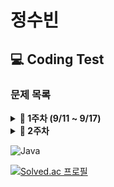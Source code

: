 # 정수빈

## 💻 Coding Test

### **문제 목록**

<details markdown="1">
<summary><strong>📄 1주차 (9/11 ~ 9/17) </strong></summary>

| 푼 문제 수 | 문풀 사이트 |                     문제번호                     | 제목          | 풀이                                       |
| :--------: | :---------: | :----------------------------------------------: | ------------- | ------------------------------------------ |
|     1      | Coding Bat  | [warmup1_1](https://codingbat.com/prob/p187868)  | SleepIn       | [풀이](https://codingbat.com/prob/p187868) |
|     2      | Coding Bat  | [warmup1_2](https://codingbat.com/prob/p181646)  | MonkeyTrouble | [풀이](https://codingbat.com/prob/p181646) |
|     3      | Coding Bat  | [warmup1_3](https://codingbat.com/prob/p154485)  | SumDouble     | [풀이](https://codingbat.com/prob/p154485) |
|     4      | Coding Bat  | [warmup1_4](https://codingbat.com/prob/p116624)  | SumDouble     | [풀이](https://codingbat.com/prob/p116624) |
|     5      | Coding Bat  | [warmup1_5](https://codingbat.com/prob/p140449)  | parrotTrouble | [풀이](https://codingbat.com/prob/p140449) |
|     6      | Coding Bat  | [warmup1_6](https://codingbat.com/prob/p182873)  | makes10       | [풀이](https://codingbat.com/prob/p182873) |
|     7      | Coding Bat  | [warmup1_7](https://codingbat.com/prob/p184004)  | nearHundred   | [풀이](https://codingbat.com/prob/p184004) |
|     8      | Coding Bat  | [warmup1_8](https://codingbat.com/prob/p159227)  | posNeg        | [풀이](https://codingbat.com/prob/p159227) |
|     9      | Coding Bat  | [warmup1_9](https://codingbat.com/prob/p191914)  | notString     | [풀이](https://codingbat.com/prob/p191914) |
|     10     | Coding Bat  | [warmup1_10](https://codingbat.com/prob/p190570) | missingChar   | [풀이](https://codingbat.com/prob/p190570) |

---

</details>

<details markdown="1">
<summary><strong>📄 2주차 </strong></summary>

| 푼 문제 수 |                 문제번호/URL                 |       제목        | 풀이                                                                                                   |
| :--------: | :------------------------------------------: | :---------------: | ------------------------------------------------------------------------------------------------------ |
|     1      | [2557](https://www.acmicpc.net/problem/2557) | 입출력과 사칙연산 | [풀이](https://github.com/SoobinJung1013/coding_test_study/blob/main/soobinJung/BaekJoon/1/example.md) |

---

</details>

![Java](https://img.shields.io/badge/java-%23ED8B00.svg?style=for-the-badge&logo=java&logoColor=white)

[![Solved.ac
프로필](http://mazassumnida.wtf/api/v2/generate_badge?boj=sb991013)](https://solved.ac/sb991013)
